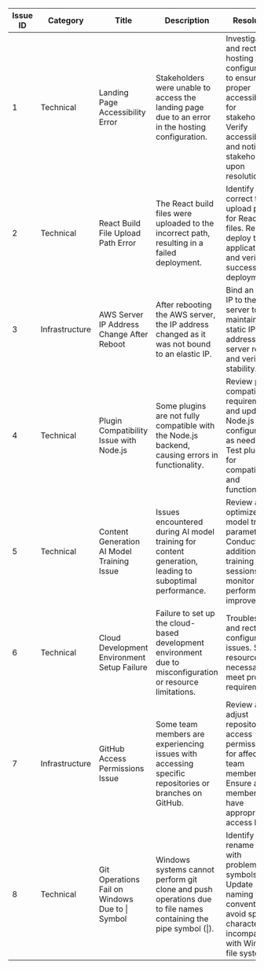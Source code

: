 | Issue ID | Category         | Title                                        | Description                                                                                                              | Resolution                                                                                                                                    | Date Reported   | Status      | Participants                     |
|----------|------------------|----------------------------------------------|--------------------------------------------------------------------------------------------------------------------------|-----------------------------------------------------------------------------------------------------------------------------------------------|-----------------|-------------|----------------------------------|
| 1        | Technical        | Landing Page Accessibility Error             | Stakeholders were unable to access the landing page due to an error in the hosting configuration.                       | Investigate and rectify the hosting configuration to ensure proper accessibility for stakeholders. Verify accessibility and notify stakeholders upon resolution.                                       | March 10, 2024 | In Progress | Ziyang Song, Kunlun Zang         |
| 2        | Technical        | React Build File Upload Path Error           | The React build files were uploaded to the incorrect path, resulting in a failed deployment.                            | Identify and correct the upload path for React build files. Re-deploy the application and verify successful deployment.                        | March 12, 2024 | Todo        | Ziyang Song, Kunlun Zang         |
| 3        | Infrastructure   | AWS Server IP Address Change After Reboot    | After rebooting the AWS server, the IP address changed as it was not bound to an elastic IP.                            | Bind an elastic IP to the AWS server to maintain a static IP address. Test server reboot and verify IP stability.                            | March 15, 2024 | Todo        | Ziyang Song, Zubin Zubin         |
| 4        | Technical        | Plugin Compatibility Issue with Node.js      | Some plugins are not fully compatible with the Node.js backend, causing errors in functionality.                        | Review plugin compatibility requirements and update Node.js configurations as needed. Test plugins for compatibility and functionality.       | March 17, 2024 | In Progress | Kunlun Zang, Austin Lee          |
| 5        | Technical        | Content Generation AI Model Training Issue   | Issues encountered during AI model training for content generation, leading to suboptimal performance.                  | Review and optimize AI model training parameters. Conduct additional training sessions and monitor performance improvements.                 | March 19, 2024 | In Progress | Ziyang Song, Stephanie Sun       |
| 6        | Technical        | Cloud Development Environment Setup Failure  | Failure to set up the cloud-based development environment due to misconfiguration or resource limitations.              | Troubleshoot and rectify the configuration issues. Scale resources if necessary to meet project requirements.                                | March 21, 2024 | Todo        | Kunlun Zang, Austin Lee          |
| 7        | Infrastructure   | GitHub Access Permissions Issue               | Some team members are experiencing issues with accessing specific repositories or branches on GitHub.                   | Review and adjust repository access permissions for affected team members. Ensure all members have appropriate access levels.                 | March 22, 2024 | In Progress | Ziyang Song, Kunlun Zang, Zubin Zubin |
| 8        | Technical        | Git Operations Fail on Windows Due to \| Symbol | Windows systems cannot perform git clone and push operations due to file names containing the pipe symbol (\|).         | Identify and rename files with problematic symbols. Update naming conventions to avoid special characters incompatible with Windows file systems. | April 25, 2024 | In Progress | Ziyang Song, Kunlun Zang         |
